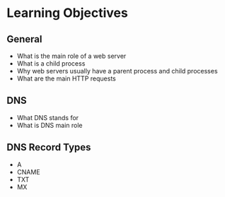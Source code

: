 # Learning Objectives

## General

- What is the main role of a web server
- What is a child process
- Why web servers usually have a parent process and child processes
- What are the main HTTP requests

## DNS

- What DNS stands for
- What is DNS main role

## DNS Record Types

- A
- CNAME
- TXT
- MX
